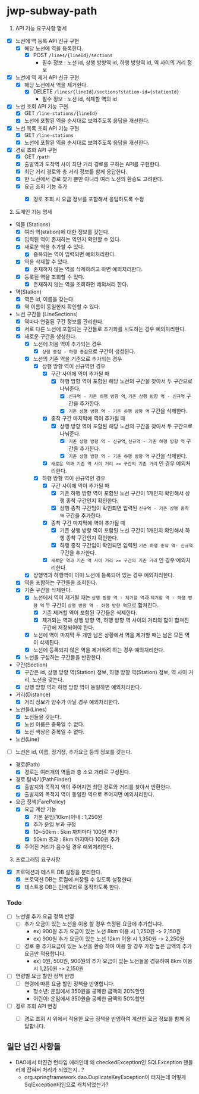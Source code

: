 # jwp-subway-path

1. API 기능 요구사항 명세

- [x] 노선에 역 등록 API 신규 구현
    - [x] 해당 노선에 역을 등록한다.
        - [x] POST `/lines/{lineId}/sections`
            - 필수 정보 : 노선 id, 상행 방향역 id, 하행 방향역 id, 역 사이의 거리 정보
- [x] 노선에 역 제거 API 신규 구현
    - [x] 해당 노선에서 역을 제거한다.
        - [x] DELETE `/lines/{lineId}/sections?station-id={stationId}`
            - 필수 정보 : 노선 id, 삭제할 역의 id
- [x] 노선 조회 API 기능 구현
    - [x] GET `/line-stations/{lineId}`
    - [x] 노선에 포함된 역을 순서대로 보여주도록 응답을 개선한다.
- [x] 노선 목록 조회 API 기능 구현
    - [x] GET `/line-stations`
    - [x] 노선에 포함된 역을 순서대로 보여주도록 응답을 개선한다.
- [x] 경로 조회 API 구현
  - [x] GET `/path`
  - [x] 출발역과 도착역 사이 최단 거리 경로를 구하는 API를 구현한다.
  - [x] 최단 거리 경로와 총 거리 정보를 함께 응답한다.
  - [x] 한 노선에서 경로 찾기 뿐만 아니라 여러 노선의 환승도 고려한다.
  - [x] 요금 조회 기능 추가
      - [x] 경로 조회 시 요금 정보를 포함해서 응답하도록 수정


2. 도메인 기능 명세

- 역들 (Stations)
    - [x] 여러 역(station)에 대한 정보를 갖는다.
    - [x] 입력된 역이 존재하는 역인지 확인할 수 있다.
    - [x] 새로운 역을 추가할 수 있다.
        - [x] 중복되는 역이 입력되면 예외처리한다.
    - [x] 역을 삭제할 수 있다.
        - [x] 존재하지 않는 역을 삭제하려고 하면 예외처리한다.
    - [x] 등록된 역을 조회할 수 있다.
        - [x] 존재하지 않는 역을 조회하면 예외처리 한다.

- 역(Station)
    - [x] 역은 id, 이름을 갖는다.
    - [x] 역 이름이 동일한지 확인할 수 있다.

- 노선 구간들 (LineSections)
    - [x] 역마다 연결된 구간 정보를 관리한다.
    - [x] 서로 다른 노선에 포함되는 구간들로 초기화를 시도하는 경우 예외처리한다.
    - [x] 새로운 구간을 생성한다.
        - [x] 노선에 처음 역이 추가되는 경우
            - [x] `상행 종점 - 하행 종점`으로 구간이 생성된다.
        - [x] 노선의 기존 역을 기준으로 추가되는 경우
            - [x] 상행 방향 역이 신규역인 경우
                - [x] 구간 사이에 역이 추가될 때
                    - [x] 하행 방향 역이 포함된 해당 노선의 구간을 찾아서 두 구간으로 나눠준다.
                        - [x] `신규역 - 기존 하행 방향 역`, `기존 상행 방향 역 - 신규역` 구간을 추가한다.
                        - [x] `기존 상행 방향 역 - 기존 하행 방향 역` 구간을 삭제한다.
                - [x] 종착 구간 마지막에 역이 추가될 때
                    - [x] 상행 방향 역이 포함된 해당 노선의 구간을 찾아서 두 구간으로 나눠준다.
                        - [x] `기존 상행 방향 역 - 신규역`, `신규역 - 기존 하행 방향 역` 구간을 추가한다.
                        - [x] `기존 상행 방향 역 - 기존 하행 방향 역` 구간을 삭제한다.
                - [x] `새로운 역과 기존 역 사이 거리 >= 구간의 기존 거리` 인 경우 예외처리한다.
            - [x] 하행 방향 역이 신규역인 경우
                - [x] 구간 사이에 역이 추가될 때
                    - [x] 기존 하행 방향 역이 포함된 노선 구간이 1개인지 확인해서 상행 종착 구간인지 확인한다.
                    - [x] 상행 종착 구간임이 확인되면 입력된 `신규역 - 기존 상행 종착 역` 구간을 추가한다.
                - [x] 종착 구간 마지막에 역이 추가될 때
                    - [x] 기존 상행 방향 역이 포함된 노선 구간이 1개인지 확인해서 하행 종착 구간인지 확인한다.
                    - [x] 하행 종착 구간임이 확인되면 입력된 `기존 하행 종착 역- 신규역` 구간을 추가한다.
                - [x] `새로운 역과 기존 역 사이 거리 >= 구간의 기존 거리` 인 경우 예외처리한다.
        - [x] 상행역과 하행역이 이미 노선에 등록되어 있는 경우 예외처리한다.
    - [x] 역을 포함하는 구간들을 조회한다.
    - [X] 기존 구간을 삭제한다.
        - [X] 노선에서 역이 제거될 때는 `상행 방향 역 - 제거할 역`과 `제거할 역 - 하행 방향 역` 두 구간이 `상행 방향 역 - 하행 방향 역`으로 합쳐진다.
            - [X] 기존 제거할 역이 포함된 구간들은 삭제한다.
            - [X] 제거되는 역과 상행 방향 역, 하행 방향 역 사이의 거리의 합이 합쳐진 구간에 저장되어야 한다.
        - [X] 노선에 역이 마지막 두 개만 남은 상황에서 역을 제거할 때는 남은 모든 역이 삭제된다.
        - [X] 노선에 등록되지 않은 역을 제거하려 하는 경우 예외처리한다.
    - [x] 노선을 구성하는 구간들을 반환한다.

- 구간(Section)
    - [x] 구간은 id, 상행 방향 역(Station) 정보, 하행 방향 역(Station) 정보, 역 사이 거리, 노선을 갖는다.
    - [x] 상행 방향 역과 하행 방향 역이 동일하면 예외처리한다.

- 거리(Distance)
    - [x] 거리 정보가 양수가 아닐 경우 예외처리한다.

- 노선들(Lines)
    - [x] 노선들을 갖는다.
    - [x] 노선 이름은 중복일 수 없다.
    - [x] 노선 색상은 중복일 수 없다.

- 노선(Line)
- [ ] 노선은 id, 이름, 정거장, 추가요금 등의 정보를 갖는다.

- 경로(Path)
  - [x] 경로는 여러개의 역들과 총 소요 거리로 구성된다.

- 경로 탐색기(PathFinder)
  - [x] 출발지와 목적지 역이 주어지면 최단 경로와 거리를 찾아서 반환한다.
  - [x] 출발지와 목적지 역이 동일한 역으로 주어지면 예외처리한다.

- 요금 정책(FarePolicy)
  - [x] 요금 계산 기능
    - [x] 기본 운임(10km)이내 : 1,250원
    - [x] 추가 운임 부과 규정
    - [x] 10~50km : 5km 까지마다 100원 추가
    - [x] 50km 초과 : 8km 까지마다 100원 추가
  - [x] 주어진 거리가 음수일 경우 예외처리한다.

3. 프로그래밍 요구사항
- [x] 프로덕션과 테스트 DB 설정을 분리한다.
    - [x] 프로덕션 DB는 로컬에 저장될 수 있도록 설정한다.
    - [x] 테스트용 DB는 인메모리로 동작하도록 한다.

### Todo
- [ ] 노선별 추가 요금 정책 반영
  - [ ] 추가 요금이 있는 노선을 이용 할 경우 측정된 요금에 추가합니다.
    - ex) 900원 추가 요금이 있는 노선 8km 이용 시 1,250원 -> 2,150원
    - ex) 900원 추가 요금이 있는 노선 12km 이용 시 1,350원 -> 2,250원
  - [ ] 경로 중 추가요금이 있는 노선을 환승 하여 이용 할 경우 가장 높은 금액의 추가 요금만 적용합니다.
    - ex) 0원, 500원, 900원의 추가 요금이 있는 노선들을 경유하여 8km 이용 시 1,250원 -> 2,150원

- [ ] 연령별 요금 할인 정책 반영
  - [ ] 연령에 따른 요금 할인 정책을 반영합니다.
    - 청소년: 운임에서 350원을 공제한 금액의 20%할인
    - 어린이: 운임에서 350원을 공제한 금액의 50%할인

- [ ] 경로 조회 API 변경
  - [ ] 경로 조회 시 위에서 적용한 요금 정책을 반영하여 계산한 요금 정보를 함께 응답합니다.



## 일단 넘긴 사항들
- DAO에서 터진건 런타임 에러인데 왜 checkedException인 SQLException 핸들러에 잡혀서 처리가 되었는지...?
  - org.springframework.dao.DuplicateKeyException이 터지는데 어떻게 SqlException타입으로 캐치되었는가?
